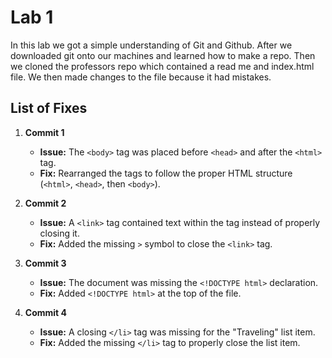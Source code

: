 # Lab 1 

In this lab we got a simple understanding of Git and Github. After we downloaded git onto our machines and learned how to make a repo. Then we cloned the professors repo which contained a read me and index.html file. We then made changes to the file because it had mistakes.

## List of Fixes  
1. **Commit 1**  
   - **Issue:** The `<body>` tag was placed before `<head>` and after the `<html>` tag.  
   - **Fix:** Rearranged the tags to follow the proper HTML structure (`<html>`, `<head>`, then `<body>`).  

2. **Commit 2**  
   - **Issue:** A `<link>` tag contained text within the tag instead of properly closing it.  
   - **Fix:** Added the missing `>` symbol to close the `<link>` tag.  

3. **Commit 3**  
   - **Issue:** The document was missing the `<!DOCTYPE html>` declaration.  
   - **Fix:** Added `<!DOCTYPE html>` at the top of the file.  

4. **Commit 4**  
   - **Issue:** A closing `</li>` tag was missing for the "Traveling" list item.  
   - **Fix:** Added the missing `</li>` tag to properly close the list item.  
